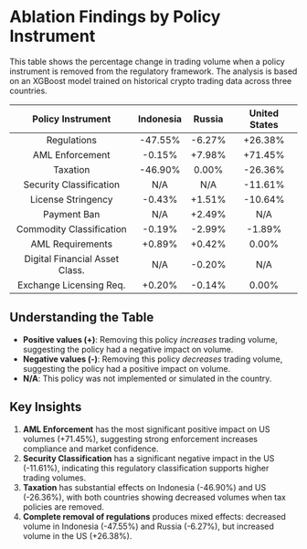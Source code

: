 # Ablation Findings by Policy Instrument

This table shows the percentage change in trading volume when a policy instrument is removed from the regulatory framework. The analysis is based on an XGBoost model trained on historical crypto trading data across three countries.

| Policy Instrument | Indonesia | Russia | United States |
|:--------------------:|:---:|:---:|:---:|
| Regulations | -47.55% | -6.27% | +26.38% |
| AML Enforcement | -0.15% | +7.98% | +71.45% |
| Taxation | -46.90% | 0.00% | -26.36% |
| Security Classification | N/A | N/A | -11.61% |
| License Stringency | -0.43% | +1.51% | -10.64% |
| Payment Ban | N/A | +2.49% | N/A |
| Commodity Classification | -0.19% | -2.99% | -1.89% |
| AML Requirements | +0.89% | +0.42% | 0.00% |
| Digital Financial Asset Class. | N/A | -0.20% | N/A |
| Exchange Licensing Req. | +0.20% | -0.14% | 0.00% |
## Understanding the Table
- **Positive values (+)**: Removing this policy *increases* trading volume, suggesting the policy had a negative impact on volume.
- **Negative values (-)**: Removing this policy *decreases* trading volume, suggesting the policy had a positive impact on volume.
- **N/A**: This policy was not implemented or simulated in the country.

## Key Insights
1. **AML Enforcement** has the most significant positive impact on US volumes (+71.45%), suggesting strong enforcement increases compliance and market confidence.
2. **Security Classification** has a significant negative impact in the US (-11.61%), indicating this regulatory classification supports higher trading volumes.
3. **Taxation** has substantial effects on Indonesia (-46.90%) and US (-26.36%), with both countries showing decreased volumes when tax policies are removed.
4. **Complete removal of regulations** produces mixed effects: decreased volume in Indonesia (-47.55%) and Russia (-6.27%), but increased volume in the US (+26.38%).
